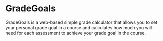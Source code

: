 # GradeGoals

GradeGoals is a web-based simple grade calculator that allows you to set your 
			personal grade goal in a course and calculates how much you will need 
			for each assessment to achieve your grade goal in the course.
